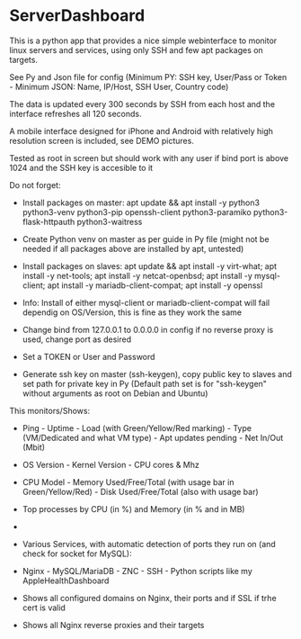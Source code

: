 # ServerDashboard

This is a python app that provides a nice simple webinterface to monitor linux servers and services, using only SSH and few apt packages on targets.

See Py and Json file for config (Minimum PY: SSH key, User/Pass or Token - Minimum JSON: Name, IP/Host, SSH User, Country code)

The data is updated every 300 seconds by SSH from each host and the interface refreshes all 120 seconds.

A mobile interface designed for iPhone and Android with relatively high resolution screen is included, see DEMO pictures.

Tested as root in screen but should work with any user if bind port is above 1024 and the SSH key is accesible to it


Do not forget:

- Install packages on master: apt update && apt install -y python3 python3-venv python3-pip openssh-client python3-paramiko python3-flask-httpauth python3-waitress

- Create Python venv on master as per guide in Py file (might not be needed if all packages above are installed by apt, untested)

- Install packages on slaves: apt update && apt install -y virt-what; apt install -y net-tools; apt install -y netcat-openbsd; apt install -y mysql-client; apt install -y mariadb-client-compat; apt install -y openssl

- Info: Install of either mysql-client or mariadb-client-compat will fail dependig on OS/Version, this is fine as they work the same

- Change bind from 127.0.0.1 to 0.0.0.0 in config if no reverse proxy is used, change port as desired

- Set a TOKEN or User and Password

- Generate ssh key on master (ssh-keygen), copy public key to slaves and set path for private key in Py (Default path set is for "ssh-keygen" without arguments as root on Debian and Ubuntu)



This monitors/Shows:

- Ping - Uptime - Load (with Green/Yellow/Red marking) - Type (VM/Dedicated and what VM type) - Apt updates pending - Net In/Out (Mbit)

- OS Version - Kernel Version - CPU cores & Mhz

- CPU Model - Memory Used/Free/Total (with usage bar in Green/Yellow/Red) - Disk Used/Free/Total (also with usage bar)

- Top processes by CPU (in %) and Memory (in % and in MB)

-

- Various Services, with automatic detection of ports they run on (and check for socket for MySQL):

- Nginx - MySQL/MariaDB - ZNC - SSH - Python scripts like my AppleHealthDashboard

- Shows all configured domains on Nginx, their ports and if SSL if trhe cert is valid

- Shows all Nginx reverse proxies and their targets

